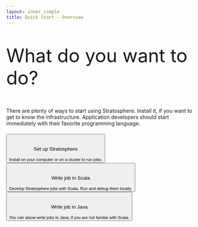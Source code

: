 ```yaml
--- 
layout: inner_simple
title: Quick Start - Overview
---
```


<p style="font-size: 50px;margin-bottom:50px" class="text-center">What do you want to do?</p>


<div class="row">
  <div class="col-md-2">
  </div>
  <div class="col-md-8">
    <p>There are plenty of ways to start using Stratosphere. Install it, if you want to get to know the infrastructure. Application developers should start immediately with their favorite programming language.</p>
  </div>
  <div class="col-md-2">
  </div>
</div>

<div class="row" style="margin-top:20px">
  <div class="col-md-4">
    <button type="button" class="btn btn-primary btn-lg btn-block gettingstarted-choices" onclick="_gaq.push(['_trackEvent','Quickstart','setup',this.href]); location.href='{{ site.baseurl }}/quickstart/build.html'">
      <i class="icon-cloud icon-4x"></i><br> <br>Set up Stratosphere
      <br><br><small>Install on your computer or on a cluster to run jobs.</small>
    </button>
  </div>
  <div class="col-md-4">
  	<button type="button" class="btn btn-primary btn-lg btn-block gettingstarted-choices" onclick="_gaq.push(['_trackEvent','Quickstart','scala',this.href]); location.href='{{ site.baseurl }}/quickstart/scala.html'">
  		<i class="icon-code icon-4x"></i><br> <br>Write job in Scala
      <br><br><small>Develop Stratosphere jobs with Scala. Run and debug them locally.</small>
    </button>
  </div>
  <div class="col-md-4">
    <button type="button" class="btn btn-primary btn-lg btn-block gettingstarted-choices" onclick="_gaq.push(['_trackEvent','Quickstart','java',this.href]); location.href='{{ site.baseurl }}/quickstart/java.html'">
      <i class="icon-coffee icon-4x"></i><br> <br>Write job in Java
      <br><br><small>You can alsow write jobs in Java, if you are not familar with Scala.</small>
    </button>
  </div>
</div>




